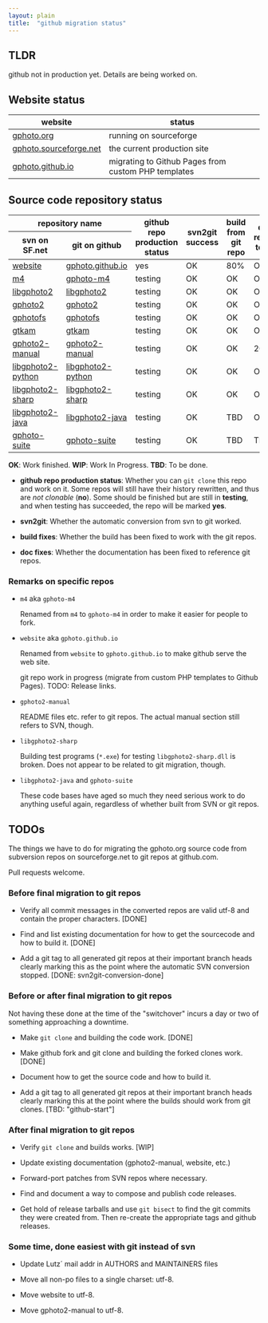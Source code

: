 ```yaml
---
layout: plain
title:  "github migration status"
---
```



## TLDR

github not in production yet. Details are being worked on.


## Website status

<table>
  <thead>
    <tr>
      <th>website</th>
      <th>status</th>
    </tr>
  </thead>
  <tbody>
    <tr>
      <td><a href="http://gphoto.org/">gphoto.org</a></td>
      <td class="tbd">running on sourceforge</td>
    </tr>
    <tr>
      <td><a href="http://gphoto.sourceforge.net/">gphoto.sourceforge.net</a></td>
      <td class="">the current production site</td>
    </tr>
    <tr>
      <td><a href="http://gphoto.github.io/">gphoto.github.io</a></td>
      <td class="wip">migrating to Github Pages from custom PHP templates</td>
    </tr>
  </tbody>
</table>


## Source code repository status

<table>
  <thead>
    <tr>
      <th colspan="2">repository name</th>
      <th rowspan="2">github repo<br />production<br />status</th>
      <th rowspan="2">svn2git<br />success</th>
      <th rowspan="2">build from<br />git repo</th>
      <th rowspan="2">doc refers<br />to git</th>
	  <th rowspan="2">repo<br />importance</th>
    </tr>
    <tr>
      <th>svn on SF.net</th>
      <th>git on github</th>
    </tr>
  </thead>
  <tbody>
    <tr>
      <td><a href="http://sourceforge.net/p/gphoto/code/HEAD/tree/trunk/website">website</a></td>
      <td><a href="http://github.com/gphoto/gphoto.github.io">gphoto.github.io</a></td>
      <td class="good">yes</td>
      <td class="ok">OK</td>
      <td class="wip">80%</td>
      <td class="ok">OK</td>
	  <td>website</td>
    </tr>
    <tr class="importance">
      <td><a href="http://sourceforge.net/p/gphoto/code/HEAD/tree/trunk/m4">m4</a></td>
      <td><a href="http://github.com/gphoto/gphoto-m4">gphoto-m4</a></td>
      <td class="test">testing</td>
      <td class="ok">OK</td>
      <td class="ok">OK</td>
      <td class="ok">OK</td>
	  <td rowspan="3">essential</td>
    </tr>
    <tr>
      <td><a href="http://sourceforge.net/p/gphoto/code/HEAD/tree/trunk/libgphoto2">libgphoto2</a></td>
      <td><a href="http://github.com/gphoto/libgphoto2">libgphoto2</a></td>
      <td class="test">testing</td>
      <td class="ok">OK</td>
      <td class="ok">OK</td>
      <td class="ok">OK</td>
    </tr>
    <tr>
      <td><a href="http://sourceforge.net/p/gphoto/code/HEAD/tree/trunk/gphoto2">gphoto2</a></td>
      <td><a href="http://github.com/gphoto/gphoto2">gphoto2</a></td>
      <td class="test">testing</td>
      <td class="ok">OK</td>
      <td class="ok">OK</td>
      <td class="ok">OK</td>
    </tr>
    <tr class="importance">
      <td><a href="http://sourceforge.net/p/gphoto/code/HEAD/tree/trunk/gphotofs">gphotofs</a></td>
      <td><a href="http://github.com/gphoto/gphotofs">gphotofs</a></td>
      <td class="test">testing</td>
      <td class="ok">OK</td>
      <td class="ok">OK</td>
      <td class="ok">OK</td>
	  <td rowspan="3">important</td>
    </tr>
    <tr>
      <td><a href="http://sourceforge.net/p/gphoto/code/HEAD/tree/trunk/gtkam">gtkam</a></td>
      <td><a href="http://github.com/gphoto/gtkam">gtkam</a></td>
      <td class="test">testing</td>
      <td class="ok">OK</td>
      <td class="ok">OK</td>
      <td class="ok">OK</td>
    </tr>
    <tr>
      <td><a href="http://sourceforge.net/p/gphoto/code/HEAD/tree/trunk/gphoto2-manual">gphoto2-manual</a></td>
      <td><a href="http://github.com/gphoto/gphoto2-manual">gphoto2-manual</a></td>
      <td class="test">testing</td>
      <td class="ok">OK</td>
      <td class="ok">OK</td>
      <td class="wip">20%</td>
    </tr>
    <tr class="importance">
      <td><a href="http://sourceforge.net/p/gphoto/code/HEAD/tree/trunk/libgphoto2-python">libgphoto2-python</a></td>
      <td><a href="http://github.com/gphoto/libgphoto2-python">libgphoto2-python</a></td>
      <td class="test">testing</td>
      <td class="ok">OK</td>
      <td class="ok">OK</td>
      <td class="ok">OK</td>
	  <td rowspan="2">less<br />important</td>
    </tr>
    <tr>
      <td><a href="http://sourceforge.net/p/gphoto/code/HEAD/tree/trunk/libgphoto2-sharp">libgphoto2-sharp</a></td>
      <td><a href="http://github.com/gphoto/libgphoto2-sharp">libgphoto2-sharp</a></td>
      <td class="test">testing</td>
      <td class="ok">OK</td>
      <td class="ok">OK</td>
      <td class="ok">OK</td>
    </tr>
    <tr class="importance">
      <td><a href="http://sourceforge.net/p/gphoto/code/HEAD/tree/trunk/libgphoto2-java">libgphoto2-java</a></td>
      <td><a href="http://github.com/gphoto/libgphoto2-java">libgphoto2-java</a></td>
      <td class="test">testing</td>
      <td class="ok">OK</td>
      <td class="tbd">TBD</td>
      <td class="ok">OK</td>
	  <td rowspan="2">outdated</td>
    </tr>
    <tr>
      <td><a href="http://sourceforge.net/p/gphoto/code/HEAD/tree/trunk/gphoto-suite">gphoto-suite</a></td>
      <td><a href="http://github.com/gphoto/gphoto-suite">gphoto-suite</a></td>
      <td class="test">testing</td>
      <td class="ok">OK</td>
      <td class="tbd">TBD</td>
      <td class="tbd">TBD</td>
    </tr>
  </tbody>
</table>

__OK__: Work finished.
__WIP__: Work In Progress.
__TBD__: To be done.

* __github repo production status__: Whether you can `git clone` this
  repo and work on it. Some repos will still have their history
  rewritten, and thus are _not clonable_ (__no__). Some should be
  finished but are still in __testing__, and when testing has
  succeeded, the repo will be marked __yes__.

* __svn2git__: Whether the automatic conversion from svn to git worked.

* __build fixes__: Whether the build has been fixed to work with the git repos.

* __doc fixes__: Whether the documentation has been fixed to reference git repos.


### Remarks on specific repos

* `m4` aka `gphoto-m4`

  Renamed from `m4` to `gphoto-m4` in order to make it easier for
  people to fork.

* `website` aka `gphoto.github.io`

  Renamed from `website` to `gphoto.github.io` to make github serve the
  web site.

  git repo work in progress (migrate from custom PHP templates to
  Github Pages). TODO: Release links.

* `gphoto2-manual`

  README files etc. refer to git repos. The actual manual section
  still refers to SVN, though.

* `libgphoto2-sharp`

  Building test programs (`*.exe`) for testing `libgphoto2-sharp.dll`
  is broken. Does not appear to be related to git migration, though.

* `libgphoto2-java` and `gphoto-suite`

  These code bases have aged so much they need serious work to do
  anything useful again, regardless of whether built from SVN or git
  repos.



## TODOs

The things we have to do for migrating the gphoto.org source code
from subversion repos on sourceforge.net to git repos at github.com.

Pull requests welcome.


### Before final migration to git repos

  * Verify all commit messages in the converted repos are valid utf-8
    and contain the proper characters. [DONE]

  * Find and list existing documentation for how to get the sourcecode
    and how to build it. [DONE]

  * Add a git tag to all generated git repos at their important branch
    heads clearly marking this as the point where the automatic SVN
    conversion stopped. [DONE: svn2git-conversion-done]


### Before or after final migration to git repos

Not having these done at the time of the "switchover" incurs a day or
two of something approaching a downtime.

  * Make `git clone` and building the code work. [DONE]

  * Make github fork and git clone and building the forked clones
    work. [DONE]

  * Document how to get the source code and how to build it.

  * Add a git tag to all generated git repos at their important branch
    heads clearly marking this at the point where the builds should
    work from git clones. [TBD: "github-start"]


### After final migration to git repos

  * Verify `git clone` and builds works. [WIP]

  * Update existing documentation (gphoto2-manual, website, etc.)

  * Forward-port patches from SVN repos where necessary.

  * Find and document a way to compose and publish code releases.

  * Get hold of release tarballs and use `git bisect` to find the git
    commits they were created from. Then re-create the appropriate
    tags and github releases.


### Some time, done easiest with git instead of svn

  * Update Lutz´ mail addr in AUTHORS and MAINTAINERS files

  * Move all non-po files to a single charset: utf-8.

  * Move website to utf-8.

  * Move gphoto2-manual to utf-8.
